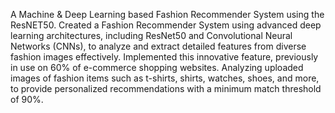 A Machine & Deep Learning based Fashion Recommender System using the ResNET50.
Created a Fashion Recommender System using advanced deep learning architectures, including ResNet50 and Convolutional Neural Networks (CNNs), to 
analyze and extract detailed features from diverse fashion images effectively.
Implemented this innovative feature, previously in use on 60% of e-commerce shopping websites.
Analyzing uploaded images of fashion items such as t-shirts, shirts, watches, shoes, and more, to provide personalized recommendations with a minimum match threshold of 90%.
